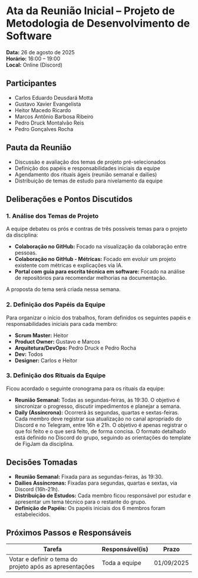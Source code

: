 # Ata da Reunião Inicial – Projeto de Metodologia de Desenvolvimento de Software

**Data:** 26 de agosto de 2025  
**Horário:** 16:00 – 19:00  
**Local:** Online (Discord)

## Participantes
- Carlos Eduardo Deusdará Motta
- Gustavo Xavier Evangelista
- Heitor Macedo Ricardo
- Marcos Antônio Barbosa Ribeiro
- Pedro Druck Montalvão Reis
- Pedro Gonçalves Rocha

## Pauta da Reunião
- Discussão e avaliação dos temas de projeto pré-selecionados
- Definição dos papéis e responsabilidades iniciais da equipe
- Agendamento dos rituais ágeis (reunião semanal e dailies)
- Distribuição de temas de estudo para nivelamento da equipe

## Deliberações e Pontos Discutidos

### 1. Análise dos Temas de Projeto
A equipe debateu os prós e contras de três possíveis temas para o projeto da disciplina:
- **Colaboração no GitHub:** Focado na visualização da colaboração entre pessoas.
- **Colaboração no GitHub - Métricas:** Focado em evoluir um projeto existente com métricas e explicações via IA.
- **Portal com guia para escrita técnica em software:** Focado na análise de repositórios para recomendar melhorias na documentação.

A proposta do tema será criada nessa semana.

### 2. Definição dos Papéis da Equipe
Para organizar o início dos trabalhos, foram definidos os seguintes papéis e responsabilidades iniciais para cada membro:
- **Scrum Master:** Heitor
- **Product Owner:** Gustavo e Marcos
- **Arquitetura/DevOps:** Pedro Druck e Pedro Rocha
- **Dev:** Todos
- **Designer:** Carlos e Heitor

### 3. Definição dos Rituais da Equipe
Ficou acordado o seguinte cronograma para os rituais da equipe:
- **Reunião Semanal:** Todas as segundas-feiras, às 19:30. O objetivo é sincronizar o progresso, discutir impedimentos e planejar a semana.
- **Daily (Assíncrona):** Ocorrerá às segundas, quartas e sextas-feiras. Cada membro deve registrar sua atualização no canal apropriado do Discord e no Telegram, entre 16h e 21h. O objetivo é apenas registrar o que foi feito e o que será feito, de forma concisa. O formato detalhado está definido no Discord do grupo, seguindo as orientações do template de FigJam da disciplina.

## Decisões Tomadas
- **Reunião Semanal:** Fixada para as segundas-feiras, às 19:30.
- **Dailies Assíncronas:** Fixadas para segundas, quartas e sextas, via Discord (16h-21h).
- **Distribuição de Estudos:** Cada membro ficou responsável por estudar e apresentar um tema técnico para o restante do grupo.
- **Definição de Papéis:** Os papéis iniciais dos 6 membros foram estabelecidos.

## Próximos Passos e Responsáveis

| Tarefa | Responsável(is) | Prazo |
|--------|-----------------|-------|
| Votar e definir o tema do projeto após as apresentações | Toda a equipe | 01/09/2025 |

